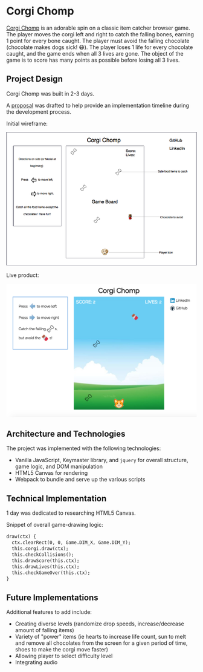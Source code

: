 # Corgi Chomp

[Corgi Chomp](https://joycechau.github.io/CorgiChomp/) is an adorable spin on a classic item catcher browser game.  The player moves the corgi left and right to catch the falling bones, earning 1 point for every bone caught.  The player must avoid the falling chocolate (chocolate makes dogs sick! :mask:).  The player loses 1 life for every chocolate caught, and the game ends when all 3 lives are gone.  The object of the game is to score has many points as possible before losing all 3 lives.  

## Project Design

Corgi Chomp was built in 2-3 days.  

A [proposal](https://github.com/joycechau/CorgiChomp/blob/master/docs/js-proposal.md) was drafted to help provide an implementation timeline during the development process.

Initial wireframe:

![alt text](./docs/wireframe.png)

Live product:

![alt text](./assets/corgi_chomp.png)

## Architecture and Technologies

The project was implemented with the following technologies:

* Vanilla JavaScript, Keymaster library, and ``` jquery ``` for overall structure, game logic, and DOM manipulation  
* HTML5 Canvas for rendering
* Webpack to bundle and serve up the various scripts

## Technical Implementation

1 day was dedicated to researching HTML5 Canvas.  

Snippet of overall game-drawing logic:

```
draw(ctx) {
  ctx.clearRect(0, 0, Game.DIM_X, Game.DIM_Y);
  this.corgi.draw(ctx);
  this.checkCollisions();
  this.drawScore(this.ctx);
  this.drawLives(this.ctx);
  this.checkGameOver(this.ctx);
}
```

## Future Implementations

Additional features to add include:
* Creating diverse levels (randomize drop speeds, increase/decrease amount of falling items)
* Variety of "power" items (ie hearts to increase life count, sun to melt and remove all chocolates from the screen for a given period of time, shoes to make the corgi move faster)
* Allowing player to select difficulty level
* Integrating audio
